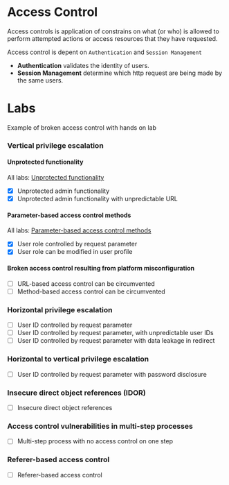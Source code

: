 # Access Control

Access controls is application of constrains on what (or who) is allowed to perform attempted actions or access resources that they have requested.

Access control is depent on `Authentication` and `Session Management`

- **Authentication** validates the identity of users.
- **Session Management** determine which http request are being made by the same users.

# Labs

Example of broken access control with hands on lab

### Vertical privilege escalation

#### Unprotected functionality  
All labs: [Unprotected functionality](01-unprotected-functionality/README.md)
- [x] Unprotected admin functionality
- [x] Unprotected admin functionality with unpredictable URL

#### Parameter-based access control methods 
All labs: [Parameter-based access control methods](02-parameter-based-access-control-methods/README.md)
- [x] User role controlled by request parameter
- [x] User role can be modified in user profile

#### Broken access control resulting from platform misconfiguration
- [ ] URL-based access control can be circumvented
- [ ] Method-based access control can be circumvented

### Horizontal privilege escalation
- [ ] User ID controlled by request parameter 
- [ ] User ID controlled by request parameter, with unpredictable user IDs 
- [ ] User ID controlled by request parameter with data leakage in redirect

### Horizontal to vertical privilege escalation
- [ ] User ID controlled by request parameter with password disclosure

### Insecure direct object references (IDOR)
- [ ] Insecure direct object references

### Access control vulnerabilities in multi-step processes
- [ ] Multi-step process with no access control on one step 

### Referer-based access control
- [ ] Referer-based access control